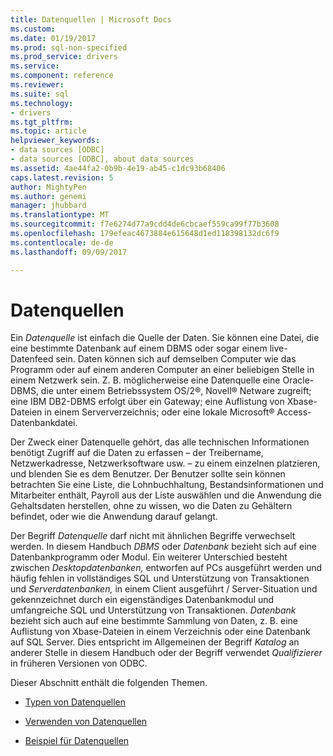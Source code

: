 ```yaml
---
title: Datenquellen | Microsoft Docs
ms.custom: 
ms.date: 01/19/2017
ms.prod: sql-non-specified
ms.prod_service: drivers
ms.service: 
ms.component: reference
ms.reviewer: 
ms.suite: sql
ms.technology:
- drivers
ms.tgt_pltfrm: 
ms.topic: article
helpviewer_keywords:
- data sources [ODBC]
- data sources [ODBC], about data sources
ms.assetid: 4ae44fa2-0b9b-4e19-ab45-c1dc93b68406
caps.latest.revision: 5
author: MightyPen
ms.author: genemi
manager: jhubbard
ms.translationtype: MT
ms.sourcegitcommit: f7e6274d77a9cdd4de6cbcaef559ca99f77b3608
ms.openlocfilehash: 179efeac4673884e615648d1ed118398132dc6f9
ms.contentlocale: de-de
ms.lasthandoff: 09/09/2017

---
```

# <a name="data-sources"></a>Datenquellen
Ein *Datenquelle* ist einfach die Quelle der Daten. Sie können eine Datei, die eine bestimmte Datenbank auf einem DBMS oder sogar einem live-Datenfeed sein. Daten können sich auf demselben Computer wie das Programm oder auf einem anderen Computer an einer beliebigen Stelle in einem Netzwerk sein. Z. B. möglicherweise eine Datenquelle eine Oracle-DBMS, die unter einem Betriebssystem OS/2®, Novell® Netware zugreift; eine IBM DB2-DBMS erfolgt über ein Gateway; eine Auflistung von Xbase-Dateien in einem Serververzeichnis; oder eine lokale Microsoft® Access-Datenbankdatei.  
  
 Der Zweck einer Datenquelle gehört, das alle technischen Informationen benötigt Zugriff auf die Daten zu erfassen – der Treibername, Netzwerkadresse, Netzwerksoftware usw. – zu einem einzelnen platzieren, und blenden Sie es dem Benutzer. Der Benutzer sollte sein können betrachten Sie eine Liste, die Lohnbuchhaltung, Bestandsinformationen und Mitarbeiter enthält, Payroll aus der Liste auswählen und die Anwendung die Gehaltsdaten herstellen, ohne zu wissen, wo die Daten zu Gehältern befindet, oder wie die Anwendung darauf gelangt.  
  
 Der Begriff *Datenquelle* darf nicht mit ähnlichen Begriffe verwechselt werden. In diesem Handbuch *DBMS* oder *Datenbank* bezieht sich auf eine Datenbankprogramm oder Modul. Ein weiterer Unterschied besteht zwischen *Desktopdatenbanken,* entworfen auf PCs ausgeführt werden und häufig fehlen in vollständiges SQL und Unterstützung von Transaktionen und *Serverdatenbanken,* in einem Client ausgeführt / Server-Situation und gekennzeichnet durch ein eigenständiges Datenbankmodul und umfangreiche SQL und Unterstützung von Transaktionen. *Datenbank* bezieht sich auch auf eine bestimmte Sammlung von Daten, z. B. eine Auflistung von Xbase-Dateien in einem Verzeichnis oder eine Datenbank auf SQL Server. Dies entspricht im Allgemeinen der Begriff *Katalog* an anderer Stelle in diesem Handbuch oder der Begriff verwendet *Qualifizierer* in früheren Versionen von ODBC.  
  
 Dieser Abschnitt enthält die folgenden Themen.  
  
-   [Typen von Datenquellen](../../odbc/reference/types-of-data-sources.md)  
  
-   [Verwenden von Datenquellen](../../odbc/reference/using-data-sources.md)  
  
-   [Beispiel für Datenquellen](../../odbc/reference/data-source-example.md)

